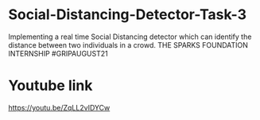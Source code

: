 # Social-Distancing-Detector-Task-3

Implementing a real time Social Distancing detector which can identify the
distance between two individuals in a crowd.
THE SPARKS FOUNDATION INTERNSHIP #GRIPAUGUST21

# Youtube link 
https://youtu.be/ZqLL2vIDYCw
